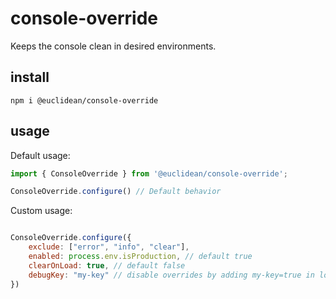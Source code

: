 # console-override

Keeps the console clean in desired environments.

## install 

```
npm i @euclidean/console-override
```

## usage

Default usage:

```js
import { ConsoleOverride } from '@euclidean/console-override';

ConsoleOverride.configure() // Default behavior
```

Custom usage:

```js

ConsoleOverride.configure({
    exclude: ["error", "info", "clear"],
	enabled: process.env.isProduction, // default true
    clearOnLoad: true, // default false
	debugKey: "my-key" // disable overrides by adding my-key=true in local storage
})
```


